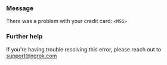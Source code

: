 
### Message
There was a problem with your credit card: <code>&lt;MSG&gt;</code>

### Further help
If you're having trouble resolving this error, please reach out to [support@ngrok.com](mailto:support@ngrok.com?subject=Help%20with%20ERR_NGROK_1006)

